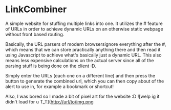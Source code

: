 # LinkCombiner
A simple website for stuffing multiple links into one. It utilizes the # feature of URLs in order to achieve dynamic URLs on an otherwise static webpage without front based routing.

Basically, the URL parsers of modern browsersignore everything after the #, which means that we can store practically anything there and then read it using Javascript to achieve what's basically just a dynamic URL. This also means less expensive calculations on the actual server since all of the parsing stuff is being done on the client :D.

Simply enter the URLs (each one on a different line) and then press the button to generate the combined url, which you can then copy about of the alert to use in, for example a bookmark or shortcut!

Also, I was bored so I made a bit of pixel art for the website :D
![welp ig it didn't load for u T_T]([http://url/to/img.png](https://raw.githubusercontent.com/RandomGamingDev/LinkCombiner/main/assets/SmilingComputer.png)
